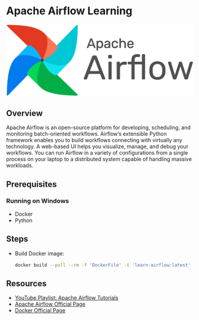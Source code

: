 # Apache Airflow Learning
![AirflowLogo](/asserts/docs/AirflowLogo.png)

## Overview
Apache Airflow is an open-source platform for developing, scheduling, and monitoring batch-oriented workflows. Airflow’s extensible Python framework enables you to build workflows connecting with virtually any technology. A web-based UI helps you visualize, manage, and debug your workflows. You can run Airflow in a variety of configurations  from a single process on your laptop to a distributed system capable of handling massive workloads.
## Prerequisites
### Running on Windows
 - Docker
 - Python
## Steps
- Build Docker image:
   ```bash
   docker build --pull --rm -f 'DockerFile' -t 'learn-airflow:latest' '.'
   ```
## Resources

- [YouTube Playlist: Apache Airflow Tutorials](https://youtube.com/playlist?list=PLc2EZr8W2QIAI0cS1nZGNxoLzppb7XbqM&si=Whc3yNa4Co_XwXC4)
- [Apache Airflow Official Page](https://airflow.apache.org/)
- [Docker Official Page](https://www.docker.com/)